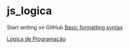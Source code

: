# js_logica

Start writing on GitHub [Basic formatting syntax](https://docs.github.com/en/get-started/writing-on-github/getting-started-with-writing-and-formatting-on-github/basic-writing-and-formatting-syntax)

[Lógica de Programação](https://github.com/marcelobarbieri/js_logica/tree/main/LogicaDeProgramacao)
